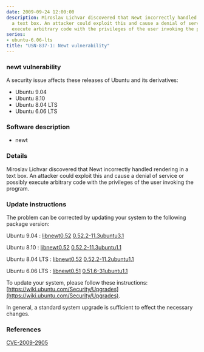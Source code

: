 ```yaml
---
date: 2009-09-24 12:00:00
description: Miroslav Lichvar discovered that Newt incorrectly handled rendering in
  a text box. An attacker could exploit this and cause a denial of service or possibly
  execute arbitrary code with the privileges of the user invoking the program.
series:
- ubuntu-6.06-lts
title: "USN-837-1: Newt vulnerability"
---
```


### newt vulnerability

A security issue affects these releases of Ubuntu and its derivatives:

* Ubuntu 9.04
* Ubuntu 8.10
* Ubuntu 8.04 LTS
* Ubuntu 6.06 LTS

### Software description

* newt 

### Details

Miroslav Lichvar discovered that Newt incorrectly handled rendering in a text box. An attacker could exploit this and cause a denial of service or possibly execute arbitrary code with the privileges of the user invoking the program. 

### Update instructions

The problem can be corrected by updating your system to the following package version:

Ubuntu 9.04
 : [libnewt0.52](https://launchpad.net/ubuntu/+source/newt) <span> [0.52.2-11.3ubuntu3.1](https://launchpad.net/ubuntu/+source/newt/0.52.2-11.3ubuntu3.1) </span> 

Ubuntu 8.10
 : [libnewt0.52](https://launchpad.net/ubuntu/+source/newt) <span> [0.52.2-11.3ubuntu1.1](https://launchpad.net/ubuntu/+source/newt/0.52.2-11.3ubuntu1.1) </span> 

Ubuntu 8.04 LTS
 : [libnewt0.52](https://launchpad.net/ubuntu/+source/newt) <span> [0.52.2-11.2ubuntu1.1](https://launchpad.net/ubuntu/+source/newt/0.52.2-11.2ubuntu1.1) </span> 

Ubuntu 6.06 LTS
 : [libnewt0.51](https://launchpad.net/ubuntu/+source/newt) <span> [0.51.6-31ubuntu1.1](https://launchpad.net/ubuntu/+source/newt/0.51.6-31ubuntu1.1) </span> 

To update your system, please follow these instructions: [https://wiki.ubuntu.com/Security/Upgrades](https://wiki.ubuntu.com/Security/Upgrades).

In general, a standard system upgrade is sufficient to effect the necessary changes. 

### References

 [CVE-2009-2905](http://people.ubuntu.com/~ubuntu-security/cve/CVE-2009-2905)
